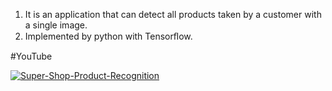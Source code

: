 1. It is an application that can detect all products taken by a customer with a single image.
2. Implemented by python with Tensorﬂow.

#YouTube

[![Super-Shop-Product-Recognition](https://img.youtube.com/vi/2x0mnCw5o74&t=4s/0.jpg)](https://www.youtube.com/watch?v=2x0mnCw5o74&t=4s)





